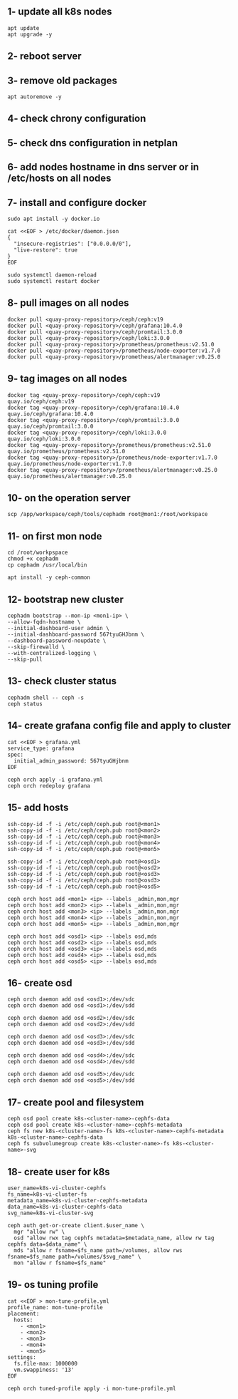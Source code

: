 ## 1- update all k8s nodes

```
apt update
apt upgrade -y
```

## 2- reboot server

## 3- remove old packages

```
apt autoremove -y
```

## 4- check chrony configuration

## 5- check dns configuration in netplan


## 6- add nodes hostname in dns server or in /etc/hosts on all nodes


## 7- install and configure docker

```
sudo apt install -y docker.io
```

```
cat <<EOF > /etc/docker/daemon.json
{
  "insecure-registries": ["0.0.0.0/0"],
  "live-restore": true
}
EOF
```

```
sudo systemctl daemon-reload
sudo systemctl restart docker
```

## 8- pull images on all nodes

```
docker pull <quay-proxy-repository>/ceph/ceph:v19
docker pull <quay-proxy-repository>/ceph/grafana:10.4.0
docker pull <quay-proxy-repository>/ceph/promtail:3.0.0
docker pull <quay-proxy-repository>/ceph/loki:3.0.0
docker pull <quay-proxy-repository>/prometheus/prometheus:v2.51.0
docker pull <quay-proxy-repository>/prometheus/node-exporter:v1.7.0
docker pull <quay-proxy-repository>/prometheus/alertmanager:v0.25.0
```

## 9- tag images on all nodes

```
docker tag <quay-proxy-repository>/ceph/ceph:v19  quay.io/ceph/ceph:v19
docker tag <quay-proxy-repository>/ceph/grafana:10.4.0 quay.io/ceph/grafana:10.4.0
docker tag <quay-proxy-repository>/ceph/promtail:3.0.0 quay.io/ceph/promtail:3.0.0
docker tag <quay-proxy-repository>/ceph/loki:3.0.0 quay.io/ceph/loki:3.0.0
docker tag <quay-proxy-repository>/prometheus/prometheus:v2.51.0 quay.io/prometheus/prometheus:v2.51.0
docker tag <quay-proxy-repository>/prometheus/node-exporter:v1.7.0 quay.io/prometheus/node-exporter:v1.7.0
docker tag <quay-proxy-repository>/prometheus/alertmanager:v0.25.0 quay.io/prometheus/alertmanager:v0.25.0
```

## 10- on the operation server

```
scp /app/workspace/ceph/tools/cephadm root@mon1:/root/workspace
```

## 11- on first mon node

```
cd /root/workpspace
chmod +x cephadm
cp cephadm /usr/local/bin

apt install -y ceph-common
```

## 12- bootstrap new cluster

```
cephadm bootstrap --mon-ip <mon1-ip> \
--allow-fqdn-hostname \
--initial-dashboard-user admin \
--initial-dashboard-password 567tyuGHJbnm \
--dashboard-password-noupdate \
--skip-firewalld \
--with-centralized-logging \
--skip-pull
```

## 13- check cluster status

```
cephadm shell -- ceph -s
ceph status
```

## 14- create grafana config file and apply to cluster

```
cat <<EOF > grafana.yml
service_type: grafana
spec:
  initial_admin_password: 567tyuGHjbnm
EOF
```

```
ceph orch apply -i grafana.yml
ceph orch redeploy grafana
```

## 15- add hosts

```
ssh-copy-id -f -i /etc/ceph/ceph.pub root@<mon1>
ssh-copy-id -f -i /etc/ceph/ceph.pub root@<mon2>
ssh-copy-id -f -i /etc/ceph/ceph.pub root@<mon3>
ssh-copy-id -f -i /etc/ceph/ceph.pub root@<mon4>
ssh-copy-id -f -i /etc/ceph/ceph.pub root@<mon5>

ssh-copy-id -f -i /etc/ceph/ceph.pub root@<osd1>
ssh-copy-id -f -i /etc/ceph/ceph.pub root@<osd2>
ssh-copy-id -f -i /etc/ceph/ceph.pub root@<osd3>
ssh-copy-id -f -i /etc/ceph/ceph.pub root@<osd3>
ssh-copy-id -f -i /etc/ceph/ceph.pub root@<osd5>

ceph orch host add <mon1> <ip> --labels _admin,mon,mgr
ceph orch host add <mon2> <ip> --labels _admin,mon,mgr
ceph orch host add <mon3> <ip> --labels _admin,mon,mgr
ceph orch host add <mon4> <ip> --labels _admin,mon,mgr
ceph orch host add <mon5> <ip> --labels _admin,mon,mgr

ceph orch host add <osd1> <ip> --labels osd,mds
ceph orch host add <osd2> <ip> --labels osd,mds
ceph orch host add <osd3> <ip> --labels osd,mds
ceph orch host add <osd4> <ip> --labels osd,mds
ceph orch host add <osd5> <ip> --labels osd,mds
```

## 16- create osd 

```
ceph orch daemon add osd <osd1>:/dev/sdc
ceph orch daemon add osd <osd1>:/dev/sdd

ceph orch daemon add osd <osd2>:/dev/sdc
ceph orch daemon add osd <osd2>:/dev/sdd

ceph orch daemon add osd <osd3>:/dev/sdc
ceph orch daemon add osd <osd3>:/dev/sdd

ceph orch daemon add osd <osd4>:/dev/sdc
ceph orch daemon add osd <osd4>:/dev/sdd

ceph orch daemon add osd <osd5>:/dev/sdc
ceph orch daemon add osd <osd5>:/dev/sdd
```

## 17- create pool and filesystem

```
ceph osd pool create k8s-<cluster-name>-cephfs-data
ceph osd pool create k8s-<cluster-name>-cephfs-metadata
ceph fs new k8s-<cluster-name>-fs k8s-<cluster-name>-cephfs-metadata k8s-<cluster-name>-cephfs-data
ceph fs subvolumegroup create k8s-<cluster-name>-fs k8s-<cluster-name>-svg
```

## 18- create user for k8s

```
user_name=k8s-vi-cluster-cephfs
fs_name=k8s-vi-cluster-fs
metadata_name=k8s-vi-cluster-cephfs-metadata
data_name=k8s-vi-cluster-cephfs-data
svg_name=k8s-vi-cluster-svg
```

```
ceph auth get-or-create client.$user_name \
  mgr "allow rw" \
  osd "allow rwx tag cephfs metadata=$metadata_name, allow rw tag cephfs data=$data_name" \
  mds "allow r fsname=$fs_name path=/volumes, allow rws fsname=$fs_name path=/volumes/$svg_name" \
  mon "allow r fsname=$fs_name"
```

## 19- os tuning profile

```
cat <<EOF > mon-tune-profile.yml
profile_name: mon-tune-profile
placement:
  hosts:
    - <mon1>
    - <mon2>
    - <mon3>
    - <mon4>
    - <mon5>
settings:
  fs.file-max: 1000000
  vm.swappiness: '13'
EOF

ceph orch tuned-profile apply -i mon-tune-profile.yml
```